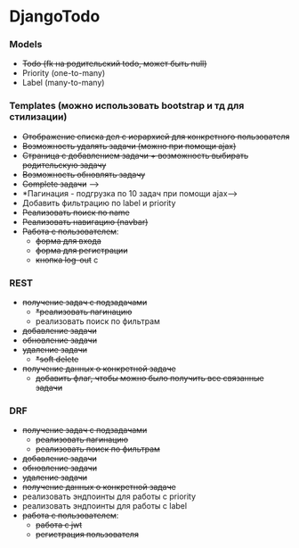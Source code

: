 # DjangoTodo

### Models

- ~~Todo (fk на родительский todo, может быть null)~~
- Priority (one-to-many)
- Label (many-to-many)

### Templates (можно использовать bootstrap и тд для стилизации)

- ~~Отображение списка дел с иерархией для конкретного пользователя~~
- ~~Возможность удалять задачи (можно при помощи ajax)~~
- ~~Страница с добавлением задачи + возможность выбирать родительскую задачу~~
- ~~Возможность обновлять задачу~~
- ~~Complete задачи~~ -->
- *Пагинация - подгрузка по 10 задач при помощи ajax-->
- Добавить фильтрацию по label и priority
- ~~Реализовать поиск по name~~
- ~~Реализовать навигацию (navbar)~~
- ~~Работа с пользователем~~:
    - ~~форма для входа~~
    - ~~форма для регистрации~~
    - ~~кнопка log-out~~ c

### REST

- ~~получение задач с подзадачами~~
    - ~~*реализовать пагинацию~~
    - реализовать поиск по фильтрам
- ~~добавление задачи~~
- ~~обновление задачи~~
- ~~удаление задачи~~
    - ~~*soft delete~~
- ~~получение данных о конкретной задаче~~
    - ~~добавить флаг, чтобы можно было получить все связанные задачи~~

### DRF

- ~~получение задач с подзадачами~~
    - ~~реализовать пагинацию~~
    - ~~реализовать поиск по фильтрам~~
- ~~добавление задачи~~
- ~~обновление задачи~~
- ~~удаление задачи~~
- ~~получение данных о конкретной задаче~~
- реализовать эндпоинты для работы с priority
- реализовать эндпоинты для работы с label
- ~~работа с пользователем~~:
    - ~~работа с jwt~~
    - ~~регистрация пользователя~~

